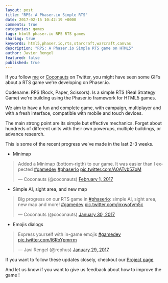 ```yaml
---
layout: post
title: "RPS: A Phaser.io Simple RTS"
date: 2017-02-15 10:42:19 +0000
comments: true
categories: games
tags: html5 phaser.io RPS RTS games
sharing: true
keywords: html5,phaser.io,rts,starcraft,warcraft,canvas
description: "RPS: A Phaser.io Simple RTS game on HTML5"
author: Javier Rengel
featured: false
published: true
---
```


If you follow [me](http://twitter.com/rephus) or [Coconauts](http://twitter.com/coconauts) on Twitter, you might have seen some
GIFs about a RTS game we're developing on Phaser.io.

Codename: RPS (Rock, Paper, Scissors). Is a simple RTS (Real Strategy Game)
we're building using the Phaser.io framework for HTML5 games.

We aim to have a fun and complete game, with campaign, multiplayer
and with a fresh interface, compatible with mobile and touch devices.

The main strong point are its simple but effective mechanics.
Forget about hundreds of different units with their own powerups, multiple buildings,
or advance research.

<!--more-->

This is some of the recent progress we've made in the last 2-3 weeks.

* Minimap
<blockquote class="twitter-tweet" data-lang="en"><p lang="en" dir="ltr">Added a Minimap (bottom-rigth) to our game. It was easier than I expected <a href="https://twitter.com/hashtag/gamedev?src=hash">#gamedev</a> <a href="https://twitter.com/hashtag/phaserIo?src=hash">#phaserIo</a> <a href="https://t.co/A0ATvb5ZxM">pic.twitter.com/A0ATvb5ZxM</a></p>&mdash; Coconauts (@coconauts) <a href="https://twitter.com/coconauts/status/826728173996015616">February 1, 2017</a></blockquote>
<script async src="//platform.twitter.com/widgets.js" charset="utf-8"></script>

* Simple AI, sight area, and new map
<blockquote class="twitter-tweet" data-lang="en"><p lang="en" dir="ltr">Big progress on our RTS game in <a href="https://twitter.com/hashtag/phaserio?src=hash">#phaserio</a>: simple AI, sight area, new map and more! <a href="https://twitter.com/hashtag/gamedev?src=hash">#gamedev</a> <a href="https://t.co/jnxwofvm5c">pic.twitter.com/jnxwofvm5c</a></p>&mdash; Coconauts (@coconauts) <a href="https://twitter.com/coconauts/status/826161939478872069">January 30, 2017</a></blockquote>
<script async src="//platform.twitter.com/widgets.js" charset="utf-8"></script>

* Emojis dialogs
<blockquote class="twitter-tweet" data-lang="en"><p lang="en" dir="ltr">Express yourself with in-game emojis <a href="https://twitter.com/hashtag/gamedev?src=hash">#gamedev</a> <a href="https://t.co/l6RoYpmrrm">pic.twitter.com/l6RoYpmrrm</a></p>&mdash; Javi Rengel (@rephus) <a href="https://twitter.com/rephus/status/825682597170786304">January 29, 2017</a></blockquote>
<script async src="//platform.twitter.com/widgets.js" charset="utf-8"></script>

If you want to follow these updates closely, checkout our [Project page](/projects/rps)

And let us know if you want to give us feedback about how to improve the game !
